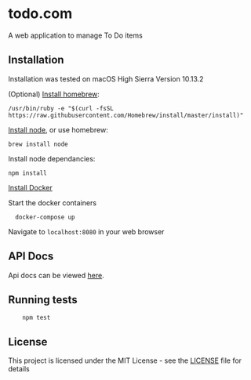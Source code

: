 # todo.com

A web application to manage To Do items

## Installation

Installation was tested on macOS High Sierra Version 10.13.2

(Optional) [Install homebrew](https://brew.sh/):

`/usr/bin/ruby -e "$(curl -fsSL https://raw.githubusercontent.com/Homebrew/install/master/install)"`

[Install node](https://nodejs.org/en/download/), or use homebrew:

`brew install node`

Install node dependancies:

`npm install`

[Install Docker](https://docs.docker.com/install/)

Start the docker containers

```
  docker-compose up
```

Navigate to `localhost:8080` in your web browser

## API Docs

Api docs can be viewed [here](/api/docs/README.md).

## Running tests

```
	npm test
```

## License

This project is licensed under the MIT License - see the [LICENSE](LICENSE) file for details